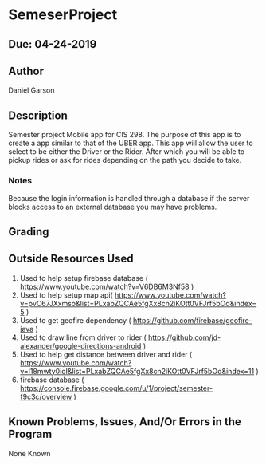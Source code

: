 # SemeserProject


## Due: 04-24-2019

## Author

Daniel Garson


## Description

Semester project Mobile app for CIS 298.
The purpose of this app is to create a app similar to that of the UBER app.
This app will allow the user to select to be either the Driver or the Rider.
After which you will be able to pickup rides or ask for rides depending on the 
path you decide to take.

### Notes
Because the login information is handled through a database if the server blocks 
access to an external database you may have problems.

## Grading


## Outside Resources Used

1. Used to help setup firebase database ( https://www.youtube.com/watch?v=V6DB6M3Nf58 )
2. Used to help setup map api( https://www.youtube.com/watch?v=pvC67JXxmso&list=PLxabZQCAe5fgXx8cn2iKOtt0VFJrf5bOd&index=5 )
3. Used to get geofire dependency ( https://github.com/firebase/geofire-java )
4. Used to draw line from driver to rider ( https://github.com/jd-alexander/google-directions-android )
5. Used to help get distance between driver and rider ( https://www.youtube.com/watch?v=l18mwty0ioI&list=PLxabZQCAe5fgXx8cn2iKOtt0VFJrf5bOd&index=11 )
6. firebase database ( https://console.firebase.google.com/u/1/project/semester-f9c3c/overview )

## Known Problems, Issues, And/Or Errors in the Program

None Known